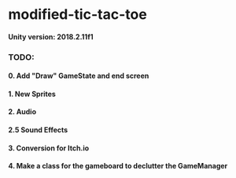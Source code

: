 # modified-tic-tac-toe

#### Unity version: 2018.2.11f1

### TODO:
#### 0. Add "Draw" GameState and end screen
#### 1. New Sprites
#### 2. Audio
#### 2.5 Sound Effects
#### 3. Conversion for Itch.io
#### 4. Make a class for the gameboard to declutter the GameManager